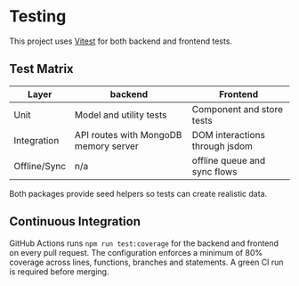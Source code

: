 # Testing

This project uses [Vitest](https://vitest.dev) for both backend and frontend tests.

## Test Matrix

| Layer | backend | Frontend |
| --- | --- | --- |
| Unit | Model and utility tests | Component and store tests |
| Integration | API routes with MongoDB memory server | DOM interactions through jsdom |
| Offline/Sync | n/a | offline queue and sync flows |

Both packages provide seed helpers so tests can create realistic data.

## Continuous Integration

GitHub Actions runs `npm run test:coverage` for the backend and frontend on every pull request. The configuration enforces a minimum of 80% coverage across lines, functions, branches and statements. A green CI run is required before merging.
